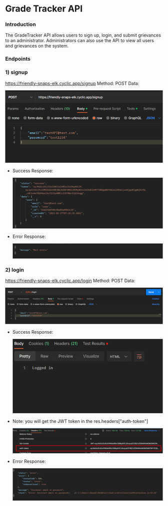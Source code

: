 # Grade Tracker API

### Introduction

The GradeTracker API allows users to sign up, login, and submit grievances to an administrator. Administrators can also use the API to view all users and grievances on the system.

### Endpoints

### 1) signup

https://friendly-snaps-elk.cyclic.app/signup
Method: POST
Data:

<img src="./images/reqSignup.png">

-   Success Response:

    <img src="./images/resSignup.png">

-   Error Response:

    <img src="./images/errSignup.png">

### 2) login

https://friendly-snaps-elk.cyclic.app/login
Method: POST
Data:

<img src="./images/reqLogin.png">

-   Success Response:

    <img src="./images/resLogin.png">

-   Note: you will get the JWT token in the res.headers["auth-token"]

    <img src="./images/toekn.png">

-   Error Response:

     <img src="./images/errLogin.png">
